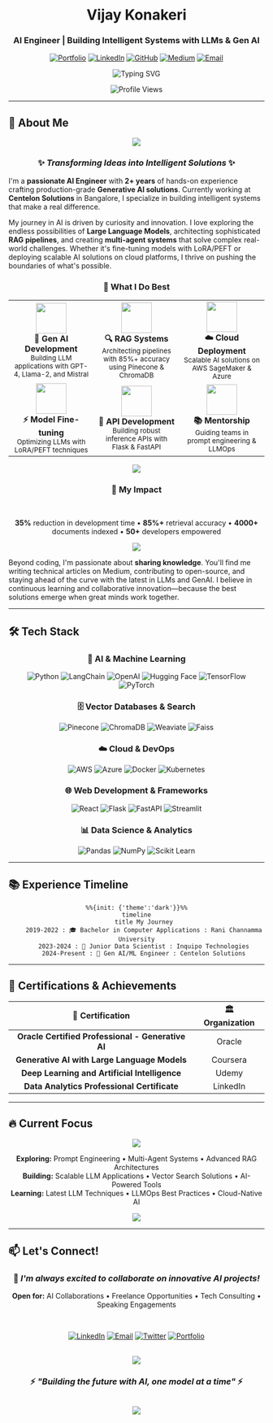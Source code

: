 <div align="center">

# Vijay Konakeri

### AI Engineer | Building Intelligent Systems with LLMs & Gen AI

[![Portfolio](https://img.shields.io/badge/🌐_Portfolio-4285F4?style=for-the-badge)](https://vijaykonakeri.dev)
[![LinkedIn](https://img.shields.io/badge/LinkedIn-0077B5?style=for-the-badge&logo=linkedin&logoColor=white)](https://linkedin.com/in/vijay-konakeri)
[![GitHub](https://img.shields.io/badge/GitHub-100000?style=for-the-badge&logo=github&logoColor=white)](https://github.com/Vijay-konakeri)
[![Medium](https://img.shields.io/badge/Medium-12100E?style=for-the-badge&logo=medium&logoColor=white)](https://medium.com/@vijay.bk698)
[![Email](https://img.shields.io/badge/Gmail-D14836?style=for-the-badge&logo=gmail&logoColor=white)](mailto:vijay.bk698@gmail.com)

<img src="https://readme-typing-svg.herokuapp.com?font=Fira+Code&weight=600&size=28&duration=3000&pause=1000&color=6366F1&center=true&vCenter=true&random=false&width=600&lines=Gen+AI+%7C+LLMs+%7C+RAG+Systems;Building+Production+AI+Solutions;2%2B+Years+in+AI%2FML+Engineering" alt="Typing SVG" />

![Profile Views](https://komarev.com/ghpvc/?username=vijay-konakeri&label=Profile%20Views&color=blueviolet&style=for-the-badge)

</div>

---

## 💫 About Me

<div align="center">

<img src="https://user-images.githubusercontent.com/73097560/115834477-dbab4500-a447-11eb-908a-139a6edaec5c.gif">

### ✨ *Transforming Ideas into Intelligent Solutions* ✨

</div>

I'm a **passionate AI Engineer** with **2+ years** of hands-on experience crafting production-grade **Generative AI solutions**. Currently working at **Centelon Solutions** in Bangalore, I specialize in building intelligent systems that make a real difference.

My journey in AI is driven by curiosity and innovation. I love exploring the endless possibilities of **Large Language Models**, architecting sophisticated **RAG pipelines**, and creating **multi-agent systems** that solve complex real-world challenges. Whether it's fine-tuning models with LoRA/PEFT or deploying scalable AI solutions on cloud platforms, I thrive on pushing the boundaries of what's possible.

<div align="center">

### 🎯 What I Do Best

</div>

<table align="center">
<tr>
<td align="center" width="33%">
<img src="https://img.icons8.com/fluency/96/000000/artificial-intelligence.png" width="60"/>
<br><b>🤖 Gen AI Development</b>
<br><sub>Building LLM applications with GPT-4, Llama-2, and Mistral</sub>
</td>
<td align="center" width="33%">
<img src="https://img.icons8.com/fluency/96/000000/search.png" width="60"/>
<br><b>🔍 RAG Systems</b>
<br><sub>Architecting pipelines with 85%+ accuracy using Pinecone & ChromaDB</sub>
</td>
<td align="center" width="33%">
<img src="https://img.icons8.com/fluency/96/000000/cloud.png" width="60"/>
<br><b>☁️ Cloud Deployment</b>
<br><sub>Scalable AI solutions on AWS SageMaker & Azure</sub>
</td>
</tr>
<tr>
<td align="center" width="33%">
<img src="https://img.icons8.com/fluency/96/000000/settings.png" width="60"/>
<br><b>⚡ Model Fine-tuning</b>
<br><sub>Optimizing LLMs with LoRA/PEFT techniques</sub>
</td>
<td align="center" width="33%">
<img src="https://img.icons8.com/fluency/96/000000/api.png" width="60"/>
<br><b>🚀 API Development</b>
<br><sub>Building robust inference APIs with Flask & FastAPI</sub>
</td>
<td align="center" width="33%">
<img src="https://img.icons8.com/fluency/96/000000/mentor.png" width="60"/>
<br><b>📚 Mentorship</b>
<br><sub>Guiding teams in prompt engineering & LLMOps</sub>
</td>
</tr>
</table>

<div align="center">

<img src="https://user-images.githubusercontent.com/73097560/115834477-dbab4500-a447-11eb-908a-139a6edaec5c.gif">

### 🌟 My Impact

<br>

**35%** reduction in development time  •  **85%+** retrieval accuracy  •  **4000+** documents indexed  •  **50+** developers empowered

<img src="https://user-images.githubusercontent.com/73097560/115834477-dbab4500-a447-11eb-908a-139a6edaec5c.gif">

</div>

Beyond coding, I'm passionate about **sharing knowledge**. You'll find me writing technical articles on Medium, contributing to open-source, and staying ahead of the curve with the latest in LLMs and GenAI. I believe in continuous learning and collaborative innovation—because the best solutions emerge when great minds work together.

---

## 🛠️ Tech Stack

<div align="center">

### 🤖 AI & Machine Learning
![Python](https://img.shields.io/badge/Python-FFD43B?style=for-the-badge&logo=python&logoColor=blue)
![LangChain](https://img.shields.io/badge/🦜_LangChain-121212?style=for-the-badge)
![OpenAI](https://img.shields.io/badge/OpenAI-412991?style=for-the-badge&logo=openai&logoColor=white)
![Hugging Face](https://img.shields.io/badge/🤗_Hugging_Face-FFD21E?style=for-the-badge)
![TensorFlow](https://img.shields.io/badge/TensorFlow-FF6F00?style=for-the-badge&logo=tensorflow&logoColor=white)
![PyTorch](https://img.shields.io/badge/PyTorch-EE4C2C?style=for-the-badge&logo=pytorch&logoColor=white)

### 🗄️ Vector Databases & Search
![Pinecone](https://img.shields.io/badge/Pinecone-000000?style=for-the-badge)
![ChromaDB](https://img.shields.io/badge/ChromaDB-FF6B6B?style=for-the-badge)
![Weaviate](https://img.shields.io/badge/Weaviate-00C9A7?style=for-the-badge)
![Faiss](https://img.shields.io/badge/Faiss-0081CB?style=for-the-badge)

### ☁️ Cloud & DevOps
![AWS](https://img.shields.io/badge/AWS-FF9900?style=for-the-badge&logo=amazonaws&logoColor=white)
![Azure](https://img.shields.io/badge/Azure-0078D4?style=for-the-badge&logo=microsoftazure&logoColor=white)
![Docker](https://img.shields.io/badge/Docker-2496ED?style=for-the-badge&logo=docker&logoColor=white)
![Kubernetes](https://img.shields.io/badge/Kubernetes-326CE5?style=for-the-badge&logo=kubernetes&logoColor=white)

### 🌐 Web Development & Frameworks
![React](https://img.shields.io/badge/React-61DAFB?style=for-the-badge&logo=react&logoColor=black)
![Flask](https://img.shields.io/badge/Flask-000000?style=for-the-badge&logo=flask&logoColor=white)
![FastAPI](https://img.shields.io/badge/FastAPI-009688?style=for-the-badge&logo=fastapi&logoColor=white)
![Streamlit](https://img.shields.io/badge/Streamlit-FF4B4B?style=for-the-badge&logo=streamlit&logoColor=white)

### 📊 Data Science & Analytics
![Pandas](https://img.shields.io/badge/Pandas-150458?style=for-the-badge&logo=pandas&logoColor=white)
![NumPy](https://img.shields.io/badge/NumPy-013243?style=for-the-badge&logo=numpy&logoColor=white)
![Scikit Learn](https://img.shields.io/badge/Scikit_Learn-F7931E?style=for-the-badge&logo=scikit-learn&logoColor=white)

</div>

---

## 📚 Experience Timeline

<div align="center">

```mermaid
%%{init: {'theme':'dark'}}%%
timeline
    title My Journey
    2019-2022 : 🎓 Bachelor in Computer Applications : Rani Channamma University
    2023-2024 : 💼 Junior Data Scientist : Inquipo Technologies
    2024-Present : 🚀 Gen AI/ML Engineer : Centelon Solutions
```

</div>

---

## 🎯 Certifications & Achievements

<div align="center">

| 🏅 Certification | 🏛️ Organization |
|:---------------:|:---------------:|
| **Oracle Certified Professional - Generative AI** | Oracle |
| **Generative AI with Large Language Models** | Coursera |
| **Deep Learning and Artificial Intelligence** | Udemy |
| **Data Analytics Professional Certificate** | LinkedIn |

</div>

---

## 🔥 Current Focus

<div align="center">

<img src="https://user-images.githubusercontent.com/73097560/115834477-dbab4500-a447-11eb-908a-139a6edaec5c.gif">

**Exploring:** Prompt Engineering • Multi-Agent Systems • Advanced RAG Architectures  
**Building:** Scalable LLM Applications • Vector Search Solutions • AI-Powered Tools  
**Learning:** Latest LLM Techniques • LLMOps Best Practices • Cloud-Native AI

<img src="https://user-images.githubusercontent.com/73097560/115834477-dbab4500-a447-11eb-908a-139a6edaec5c.gif">

</div>

---

## 📫 Let's Connect!

<div align="center">

### 💬 *I'm always excited to collaborate on innovative AI projects!*

**Open for:** AI Collaborations • Freelance Opportunities • Tech Consulting • Speaking Engagements

<br>

[![LinkedIn](https://img.shields.io/badge/Let's_Connect_on_LinkedIn-0077B5?style=for-the-badge&logo=linkedin&logoColor=white)](https://linkedin.com/in/vijay-konakeri)
[![Email](https://img.shields.io/badge/Drop_Me_an_Email-D14836?style=for-the-badge&logo=gmail&logoColor=white)](mailto:vijay.bk698@gmail.com)
[![Twitter](https://img.shields.io/badge/Follow_on_Twitter-1DA1F2?style=for-the-badge&logo=twitter&logoColor=white)](https://twitter.com/vijaykonakeri)
[![Portfolio](https://img.shields.io/badge/Visit_My_Portfolio-4285F4?style=for-the-badge&logo=google-chrome&logoColor=white)](https://vijaykonakeri.dev)

<br>

<img src="https://user-images.githubusercontent.com/73097560/115834477-dbab4500-a447-11eb-908a-139a6edaec5c.gif">

### ⚡ *"Building the future with AI, one model at a time"* ⚡

<br>

<img src="https://capsule-render.vercel.app/api?type=waving&color=gradient&customColorList=6,11,20&height=120&section=footer&animation=twinkling"/>

</div>
